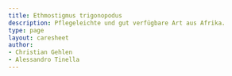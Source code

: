 ```yaml
---
title: Ethmostigmus trigonopodus
description: Pflegeleichte und gut verfügbare Art aus Afrika.
type: page
layout: caresheet
author:
- Christian Gehlen
- Alessandro Tinella
---
```

